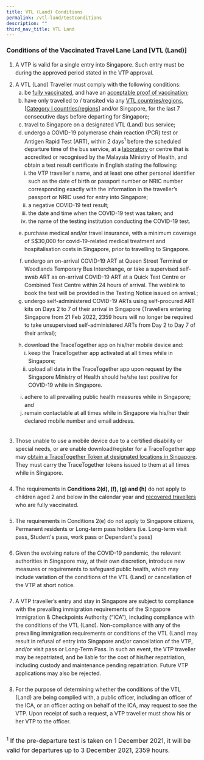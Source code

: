 ```yaml
---
title: VTL (Land) Conditions
permalink: /vtl-land/testconditions
description: ""
third_nav_title: VTL Land
---
```

### Conditions of the Vaccinated Travel Lane Land [VTL (Land)]

<ol style="line-height:1.5; padding-bottom:10px;">
<li style="margin-bottom:10px;">A VTP is valid for a single entry into Singapore. Such entry must be during the approved period stated in the VTP approval.</li>
<li style="line-height:1.5;">A VTL (Land) Traveller must comply with the following conditions:
<ol style="list-style-type:lower-latin; line-height:1.5; padding-bottom:10px;">
	<li>be <a href="/health/vtsg" target="_blank">fully vaccinated</a>, and have an <a href="/vtl/faq#vaxcert" target="_blank">acceptable proof of vaccination</a>;</li>
	<li>have only travelled to / transited via any <a href="/vtl/requirements-and-process#countries" target="_blank">VTL countries/regions</a>, [<a href="/shn-and-swab-summary" target="_blank">Category I countries/regions</a>] and/or Singapore, for the last 7 consecutive days before departing for Singapore;</li>
<li>travel to Singapore on a designated VTL (Land) bus service;</li>
<li>undergo a COVID-19 polymerase chain reaction (PCR) test or Antigen Rapid Test (ART), within 2 days<sup>1</sup> before the scheduled departure time of the bus service, at a <a href="https://covid-19.moh.gov.my/garis-panduan/garis-panduan-kkm/ANNEX-4a-SENARAI-MAKMAL-YANG-MENJALANKAN-UJIAN-RT-PCR-BAGI-COVID-19-24012022.pdf" target="_blank">laboratory</a> or centre that is accredited or recognised by the Malaysia Ministry of Health, and obtain a test result certificate in English stating the following:
<ol style="list-style-type:lower-roman; line-height:1.5; padding-left:10px; padding:bottom:10px;">
<li>the VTP traveller's name, and at least one other personal identifier such as the date of birth or passport number or NRIC number corresponding exactly with the information in the traveller’s passport or NRIC used for entry into Singapore;</li>
		<li>a negative COVID-19 test result;</li>
		<li>the date and time when the COVID-19 test was taken; and</li>
		<li>the name of the testing institution conducting the COVID-19 test.</li>
	</ol>
	</li>
	<li style="padding-top:10px;">purchase medical and/or travel insurance, with a minimum coverage of S$30,000 for covid-19-related medical treatment and hospitalisation costs in Singapore, prior to travelling to Singapore.</li>
	<li style="padding-top:10px;">undergo an on-arrival COVID-19 ART at Queen Street Terminal or Woodlands Temporary Bus Interchange, or take a supervised self-swab ART as on-arrival COVID-19 ART at a Quick Test Centre or Combined Test Centre within 24 hours of arrival. The weblink to book the test will be provided in the Testing Notice issued on arrival.;</li>
	<li>undergo self-administered COVID-19 ARTs using self-procured ART kits  on Days 2 to 7 of their arrival in Singapore (Travellers entering Singapore from 21 Feb 2022, 2359 hours will no longer be required to take unsupervised self-administered ARTs from Day 2 to Day 7 of their arrival);</li>
<li style="padding-top:10px;">download the TraceTogether app on his/her mobile device and:
<ol style="list-style-type:lower-roman; line-height:1.5;padding-left:10px;">	
	<li>keep the TraceTogether app activated at all times while in Singapore;</li>
<li>upload all data in the TraceTogether app upon request by the Singapore Ministry of Health should he/she test positive for COVID-19 while in Singapore.</li>
	</ol>
	</li>
	<li style="padding-top:10px;">adhere to all prevailing public health measures while in Singapore; and</li>
<li>remain contactable at all times while in Singapore via his/her their declared mobile number and email address.</li>
</ol>
	</li>
<br>
<li>Those unable to use a mobile device due to a certified disability or special needs, or are unable download/register for a TraceTogether app may <a href="/health/tt-for-travellers#token" target="_blank">obtain a TraceTogether Token at designated locations in Singapore</a>. They must carry the TraceTogether tokens issued to them at all times while in Singapore.</li>
<br>
	<li>The requirements in <b>Conditions 2(d), (f), (g) and (h)</b> do not apply to children aged 2 and below in the calendar year and <a href="/vaccinated-recovered" target="_blank">recovered travellers</a> who are fully vaccinated.</li>
<br>
	<li>The requirements in Conditions 2(e) do not apply to Singapore citizens, Permanent residents or Long-term pass holders (i.e. Long-term visit pass, Student's pass, work pass or Dependant's pass)</li>
<br>
<li>Given the evolving nature of the COVID-19 pandemic, the relevant authorities in Singapore may, at their own discretion, introduce new measures or requirements to safeguard public health, which may include variation of the conditions of the VTL (Land) or cancellation of the VTP at short notice.</li>
<br>
<li>A VTP traveller’s entry and stay in Singapore are subject to compliance with the prevailing immigration requirements of the Singapore Immigration & Checkpoints Authority (“ICA”), including compliance with the conditions of the VTL (Land). Non-compliance with any of the prevailing immigration requirements or conditions of the VTL (Land) may result in refusal of entry into Singapore and/or cancellation of the VTP, and/or visit pass or Long-Term Pass. In such an event, the VTP traveller may be repatriated, and be liable for the cost of his/her repatriation, including custody and maintenance pending repatriation. Future VTP applications may also be rejected.</li>
<br>
<li>For the purpose of determining whether the conditions of the VTL (Land) are being complied with, a public officer, including an officer of the ICA, or an officer acting on behalf of the ICA, may request to see the VTP. Upon receipt of such a request, a VTP traveller must show his or her VTP to the officer.</li>
</ol>
	

<p style="font-size:16px; line-height:1.5;"><sup>1</sup> If the pre-departure test is taken on 1 December 2021, it will be valid for departures up to 3 December 2021, 2359 hours.</p>
